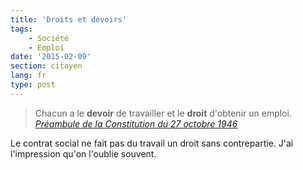 ```yaml
---
title: 'Droits et devoirs'
tags:
    - Société
    - Emploi
date: '2015-02-09'
section: citoyen
lang: fr
type: post
---
```


> Chacun a le **devoir** de travailler et le **droit** d'obtenir un emploi.
>   <cite>[Préambule de la Constitution du 27 octobre 1946](http://www.legifrance.gouv.fr/Droit-francais/Constitution/Preambule-de-la-Constitution-du-27-octobre-1946)</cite>

Le contrat social ne fait pas du travail un droit sans contrepartie. J'ai l'impression qu'on l'oublie souvent.
